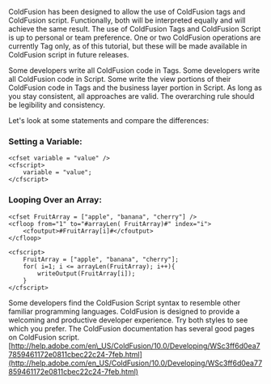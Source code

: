 ColdFusion has been designed to allow the use of ColdFusion tags and
ColdFusion script. Functionally, both will be interpreted equally and
will achieve the same result. The use of ColdFusion Tags and ColdFusion
Script is up to personal or team preference. One or two ColdFusion
operations are currently Tag only, as of this tutorial, but these will
be made available in ColdFusion script in future releases.

Some developers write all ColdFusion code in Tags. Some developers write
all ColdFusion code in Script. Some write the view portions of their
ColdFusion code in Tags and the business layer portion in Script. As
long as you stay consistent, all approaches are valid. The overarching
rule should be legibility and consistency.

Let's look at some statements and compare the differences:

### Setting a Variable:

~~~~ {.prettyprint}
<cfset variable = "value" />
<cfscript>
    variable = "value";
</cfscript>
~~~~

### Looping Over an Array:

~~~~ {.prettyprint}
<cfset FruitArray = ["apple", "banana", "cherry"] />
<cfloop from="1" to="#arrayLen( FruitArray)#" index="i">
    <cfoutput>#FruitArray[i]#</cfoutput>
</cfloop>

<cfscript>
    FruitArray = ["apple", "banana", "cherry"];
    for( i=1; i <= arrayLen(FruitArray); i++){
        writeOutput(FruitArray[i]);
    }
</cfscript>
~~~~

Some developers find the ColdFusion Script syntax to resemble other
familiar programming languages. ColdFusion is designed to provide a
welcoming and productive developer experience. Try both styles to see
which you prefer. The ColdFusion documentation has several good pages on
ColdFusion script.
[http://help.adobe.com/en\_US/ColdFusion/10.0/Developing/WSc3ff6d0ea77859461172e0811cbec22c24-7feb.html](http://help.adobe.com/en_US/ColdFusion/10.0/Developing/WSc3ff6d0ea77859461172e0811cbec22c24-7feb.html)

